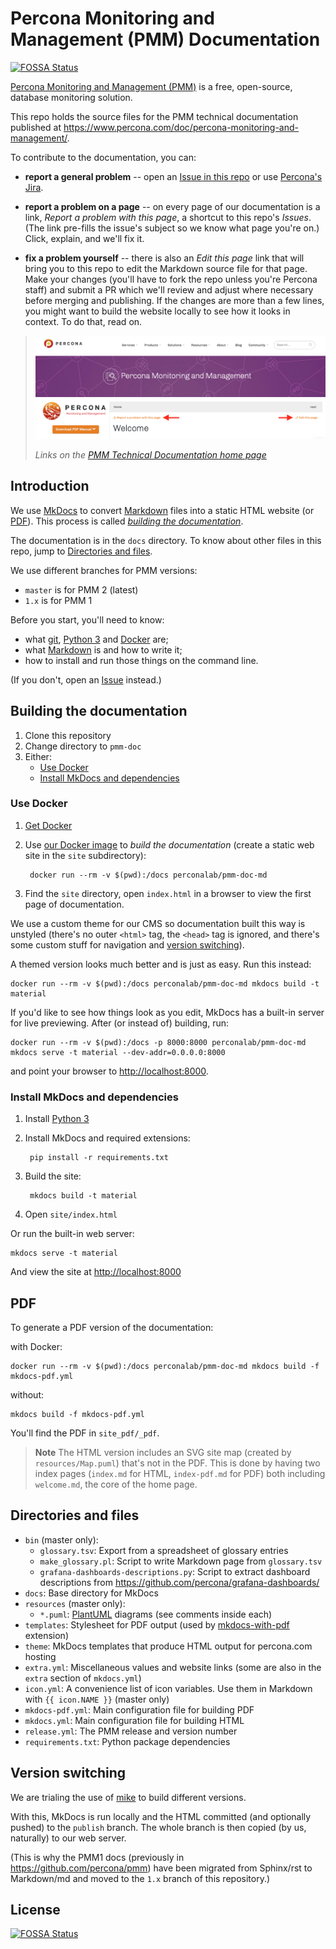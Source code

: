 # Percona Monitoring and Management (PMM) Documentation
[![FOSSA Status](https://app.fossa.com/api/projects/git%2Bgithub.com%2Fpercona%2Fpmm-doc.svg?type=shield)](https://app.fossa.com/projects/git%2Bgithub.com%2Fpercona%2Fpmm-doc?ref=badge_shield)

[Percona Monitoring and Management (PMM)](https://www.percona.com/software/database-tools/percona-monitoring-and-management) is a free, open-source, database monitoring solution.

This repo holds the source files for the PMM technical documentation published at <https://www.percona.com/doc/percona-monitoring-and-management/>.


To contribute to the documentation, you can:

- **report a general problem** -- open an [Issue in this repo](https://github.com/percona/pmm-doc/issues/new?title=PMM%20doc%20issue&body=Please%20describe%20the%20issue%20here) or use [Percona's Jira](https://jira.percona.com/browse/PMM).

- **report a problem on a page** -- on every page of our documentation is a link, *Report a problem with this page*, a shortcut to this repo's *Issues*. (The link pre-fills the issue's subject so we know what page you're on.) Click, explain, and we'll fix it.

- **fix a problem yourself** -- there is also an *Edit this page* link that will bring you to this repo to edit the Markdown source file for that page. Make your changes (you'll have to fork the repo unless you're Percona staff) and submit a PR which we'll review and adjust where necessary before merging and publishing. If the changes are more than a few lines, you might want to build the website locally to see how it looks in context. To do that, read on.

> ![PMM Technical Documentation links](docs/_images/pmm-links.png)
>
> *Links on the [PMM Technical Documentation home page](https://www.percona.com/doc/percona-monitoring-and-management/)*
## Introduction

We use [MkDocs](https://www.mkdocs.org/) to convert [Markdown](https://daringfireball.net/projects/markdown/) files into a static HTML website (or [PDF](#pdf)). This process is called [*building the documentation*](#building-the-documentation).

The documentation is in the `docs` directory. To know about other files in this repo, jump to [Directories and files](#directories-and-files).

We use different branches for PMM versions:

- `master` is for PMM 2 (latest)
- `1.x` is for PMM 1

Before you start, you'll need to know:

- what [git](https://git-scm.com), [Python 3](https://www.python.org/downloads/) and [Docker](https://docs.docker.com/get-docker/) are;
- what [Markdown](https://daringfireball.net/projects/markdown/) is and how to write it;
- how to install and run those things on the command line.

(If you don't, open an [Issue](https://github.com/percona/pmm-doc/issues/new?title=PMM%20doc%20issue&body=Please%20describe%20the%20issue%20here) instead.)

## Building the documentation

1. Clone this repository
2. Change directory to `pmm-doc`
3. Either:
	- [Use Docker](#use-docker)
	- [Install MkDocs and dependencies](#install-mkdocs-and-dependencies)
### Use Docker

1. [Get Docker](https://docs.docker.com/get-docker/)

2. Use [our Docker image](https://hub.docker.com/repository/docker/perconalab/pmm-doc-md) to *build the documentation* (create a static web site in the `site` subdirectory):

		docker run --rm -v $(pwd):/docs perconalab/pmm-doc-md

3. Find the `site` directory, open `index.html` in a browser to view the first page of documentation.

We use a custom theme for our CMS so documentation built this way is unstyled (there's no outer `<html>` tag, the `<head>` tag is ignored, and there's some custom stuff for navigation and [version switching](#version-switching)).

A themed version looks much better and is just as easy. Run this instead:

	docker run --rm -v $(pwd):/docs perconalab/pmm-doc-md mkdocs build -t material

If you'd like to see how things look as you edit, MkDocs has a built-in server for live previewing. After (or instead of) building, run:

	docker run --rm -v $(pwd):/docs -p 8000:8000 perconalab/pmm-doc-md mkdocs serve -t material --dev-addr=0.0.0.0:8000

and point your browser to [http://localhost:8000](http://localhost:8000).

### Install MkDocs and dependencies

1. Install [Python 3](https://www.python.org/downloads/)

2. Install MkDocs and required extensions:

        pip install -r requirements.txt

3. Build the site:

		mkdocs build -t material

4. Open `site/index.html`

Or run the built-in web server:

    mkdocs serve -t material

And view the site at <http://localhost:8000>

## PDF

To generate a PDF version of the documentation:

with Docker:

	docker run --rm -v $(pwd):/docs perconalab/pmm-doc-md mkdocs build -f mkdocs-pdf.yml

without:

	mkdocs build -f mkdocs-pdf.yml

You'll find the PDF in `site_pdf/_pdf`.

> **Note**
> The HTML version includes an SVG site map (created by `resources/Map.puml`) that's not in the PDF. This is done by having two index pages (`index.md` for HTML, `index-pdf.md` for PDF) both including `welcome.md`, the core of the home page.

## Directories and files

- `bin` (master only):
    - `glossary.tsv`: Export from a spreadsheet of glossary entries
    - `make_glossary.pl`: Script to write Markdown page from `glossary.tsv`
    - `grafana-dashboards-descriptions.py`: Script to extract dashboard descriptions from <https://github.com/percona/grafana-dashboards/>
- `docs`: Base directory for MkDocs
- `resources` (master only):
    - `*.puml`: [PlantUML](https://plantuml.com) diagrams (see comments inside each)
- `templates`: Stylesheet for PDF output (used by [mkdocs-with-pdf](https://github.com/orzih/mkdocs-with-pdf) extension)
- `theme`: MkDocs templates that produce HTML output for percona.com hosting
- `extra.yml`: Miscellaneous values and website links (some are also in the `extra` section of `mkdocs.yml`)
- `icon.yml`: A convenience list of icon variables. Use them in Markdown with `{{ icon.NAME }}` (master only)
- `mkdocs-pdf.yml`: Main configuration file for building PDF
- `mkdocs.yml`: Main configuration file for building HTML
- `release.yml`: The PMM release and version number
- `requirements.txt`: Python package dependencies

## Version switching

We are trialing the use of [mike](https://github.com/jimporter/mike) to build different versions.

With this, MkDocs is run locally and the HTML committed (and optionally pushed) to the `publish` branch. The whole branch is then copied (by us, naturally) to our web server.

(This is why the PMM1 docs (previously in <https://github.com/percona/pmm>) have been migrated from Sphinx/rst to Markdown/md and moved to the `1.x` branch of this repository.)

## License
[![FOSSA Status](https://app.fossa.com/api/projects/git%2Bgithub.com%2Fpercona%2Fpmm-doc.svg?type=large)](https://app.fossa.com/projects/git%2Bgithub.com%2Fpercona%2Fpmm-doc?ref=badge_large)
